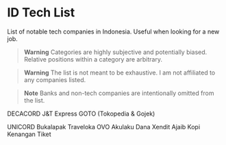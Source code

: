 # ID Tech List

List of notable tech companies in Indonesia. Useful when looking for a new job.

> **Warning**
> Categories are highly subjective and potentially biased. Relative positions within a category are arbitrary.

> **Warning**
> The list is not meant to be exhaustive. I am not affiliated to any companies listed.

> **Note**
> Banks and non-tech companies are intentionally omitted from the list.

DECACORD
J&T Express
GOTO (Tokopedia & Gojek)

UNICORD
Bukalapak
Traveloka
OVO
Akulaku
Dana
Xendit
Ajaib
Kopi Kenangan
Tiket
